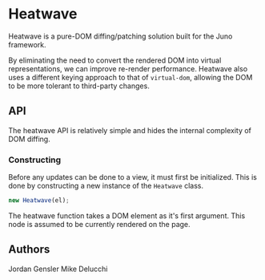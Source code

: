 # Heatwave
Heatwave is a pure-DOM diffing/patching solution built for the Juno framework.

By eliminating the need to convert the rendered DOM into virtual representations, we can improve re-render performance. Heatwave also uses a different keying approach to that of `virtual-dom`, allowing the DOM to be more tolerant to third-party changes.

## API
The heatwave API is relatively simple and hides the internal complexity of DOM diffing.

### Constructing
Before any updates can be done to a view, it must first be initialized. This is done by constructing a new instance of the `Heatwave` class.

```javascript
new Heatwave(el);
```

The heatwave function takes a DOM element as it's first argument. This node is assumed to be currently rendered on the page. 

## Authors

Jordan Gensler
Mike Delucchi

